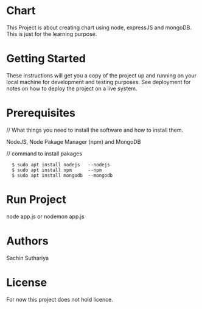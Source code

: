 # Chart
This Project is about creating chart using node, expressJS and mongoDB. This is just for the learning purpose.

# Getting Started
These instructions will get you a copy of the project up and running on your local machine for development and testing purposes. See deployment for notes on how to deploy the project on a live system.

# Prerequisites

// What things you need to install the software and how to install them.

  NodeJS,
  Node Pakage Manager (npm) and
  MongoDB
 
// command to install pakages

      $ sudo apt install nodejs   --nodejs
      $ sudo apt install npm      --npm
      $ sudo apt install mongodb  --mongodb
      
# Run Project
   node app.js or nodemon app.js
   
# Authors
  Sachin Suthariya
  
# License
  For now this project does not hold licence.
  
 
